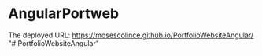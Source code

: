 # AngularPortweb

The deployed URL: https://mosescolince.github.io/PortfolioWebsiteAngular/
 
 "# PortfolioWebsiteAngular" 
